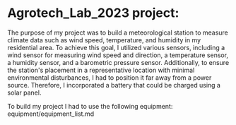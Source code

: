 # Agrotech_Lab_2023 project:
The purpose of my project was to build a meteorological station to measure climate data such as wind speed, temperature, and humidity in my residential area. To achieve this goal, I utilized various sensors, including a wind sensor for measuring wind speed and direction, a temperature sensor, a humidity sensor, and a barometric pressure sensor. Additionally, to ensure the station's placement in a representative location with minimal environmental disturbances, I had to position it far away from a power source. Therefore, I incorporated a battery that could be charged using a solar panel.

To build my project I had to use the following equipment: equipment/equipment_list.md
